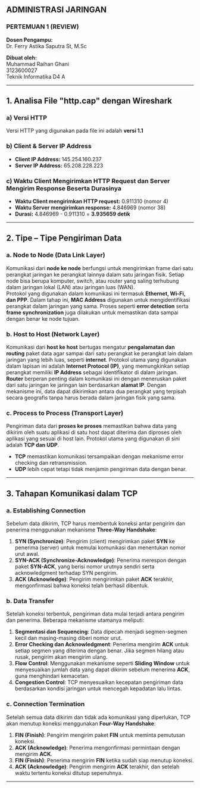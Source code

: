 ## ADMINISTRASI JARINGAN

### PERTEMUAN 1 (REVIEW)

**Dosen Pengampu:**  
Dr. Ferry Astika Saputra St, M.Sc

**Dibuat oleh:**  
Muhammad Raihan Ghani  
3123600027  
Teknik Informatika D4 A  

---

## 1. Analisa File "http.cap" dengan Wireshark

### a) Versi HTTP
Versi HTTP yang digunakan pada file ini adalah **versi 1.1**

### b) Client & Server IP Address
- **Client IP Address:** 145.254.160.237  
- **Server IP Address:** 65.208.228.223  

### c) Waktu Client Mengirimkan HTTP Request dan Server Mengirim Response Beserta Durasinya
- **Waktu Client mengirimkan HTTP request:** 0.911310 (nomor 4)
- **Waktu Server mengirimkan response:** 4.846969 (nomor 38)
- **Durasi:** 4.846969 - 0.911310 = **3.935659 detik**

---

## 2. Tipe – Tipe Pengiriman Data

### a. Node to Node (Data Link Layer)
Komunikasi dari **node ke node** berfungsi untuk mengirimkan frame dari satu perangkat jaringan ke perangkat lainnya dalam satu jaringan fisik. Setiap node bisa berupa komputer, switch, atau router yang saling terhubung dalam jaringan lokal (LAN) atau jaringan luas (WAN).  
Protokol yang digunakan dalam komunikasi ini termasuk **Ethernet, Wi-Fi, dan PPP**. Dalam tahap ini, **MAC Address** digunakan untuk mengidentifikasi perangkat dalam jaringan yang sama. Proses seperti **error detection** serta **frame synchronization** juga dilakukan untuk memastikan data sampai dengan benar ke node tujuan.

### b. Host to Host (Network Layer)
Komunikasi dari **host ke host** bertugas mengatur **pengalamatan dan routing** paket data agar sampai dari satu perangkat ke perangkat lain dalam jaringan yang lebih luas, seperti **internet**. Protokol utama yang digunakan dalam lapisan ini adalah **Internet Protocol (IP)**, yang memungkinkan setiap perangkat memiliki **IP Address** sebagai identifikator di dalam jaringan.  
**Router** berperan penting dalam komunikasi ini dengan meneruskan paket dari satu jaringan ke jaringan lain berdasarkan **alamat IP**. Dengan mekanisme ini, data dapat dikirimkan antara dua perangkat yang terpisah secara geografis tanpa harus berada dalam jaringan fisik yang sama.

### c. Process to Process (Transport Layer)
Pengiriman data dari **proses ke proses** memastikan bahwa data yang dikirim oleh suatu aplikasi di satu host dapat diterima dan diproses oleh aplikasi yang sesuai di host lain. Protokol utama yang digunakan di sini adalah **TCP dan UDP**.  
- **TCP** memastikan komunikasi tersampaikan dengan mekanisme error checking dan retransmission.
- **UDP** lebih cepat tetapi tidak menjamin pengiriman data dengan benar.

---

## 3. Tahapan Komunikasi dalam TCP

### a. Establishing Connection
Sebelum data dikirim, TCP harus membentuk koneksi antar pengirim dan penerima menggunakan mekanisme **Three-Way Handshake**:
1. **SYN (Synchronize)**: Pengirim (client) mengirimkan paket **SYN** ke penerima (server) untuk memulai komunikasi dan menentukan nomor urut awal.
2. **SYN-ACK (Synchronize-Acknowledge)**: Penerima merespon dengan paket **SYN-ACK**, yang berisi nomor urutnya sendiri serta acknowledgment terhadap SYN pengirim.
3. **ACK (Acknowledge)**: Pengirim mengirimkan paket **ACK** terakhir, mengonfirmasi bahwa koneksi telah berhasil dibentuk.

### b. Data Transfer
Setelah koneksi terbentuk, pengiriman data mulai terjadi antara pengirim dan penerima. Beberapa mekanisme utamanya meliputi:
1. **Segmentasi dan Sequencing**: Data dipecah menjadi segmen-segmen kecil dan masing-masing diberi nomor urut.
2. **Error Checking dan Acknowledgment**: Penerima mengirim **ACK** untuk setiap segmen yang diterima dengan benar. Jika segmen hilang atau rusak, pengirim akan mengirim ulang.
3. **Flow Control**: Menggunakan mekanisme seperti **Sliding Window** untuk menyesuaikan jumlah data yang dapat dikirim sebelum menerima **ACK**, guna menghindari kemacetan.
4. **Congestion Control**: TCP menyesuaikan kecepatan pengiriman data berdasarkan kondisi jaringan untuk mencegah kepadatan lalu lintas.

### c. Connection Termination
Setelah semua data dikirim dan tidak ada komunikasi yang diperlukan, TCP akan menutup koneksi menggunakan **Four-Way Handshake**:
1. **FIN (Finish)**: Pengirim mengirim paket **FIN** untuk meminta pemutusan koneksi.
2. **ACK (Acknowledge)**: Penerima mengonfirmasi permintaan dengan mengirim **ACK**.
3. **FIN (Finish)**: Penerima mengirim **FIN** ketika sudah siap menutup koneksi.
4. **ACK (Acknowledge)**: Pengirim mengirim **ACK** terakhir, dan setelah waktu tertentu koneksi ditutup sepenuhnya.

---
